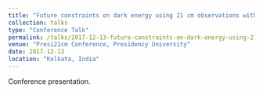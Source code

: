 ```yaml
---
title: "Future constraints on dark energy using 21 cm observations with SKA1-MID"
collection: talks
type: "Conference Talk"
permalink: /talks/2017-12-13-future-constraints-on-dark-energy-using-21-cm-observations-with-ska1-mid
venue: "Presi21cm Conference, Presidency University"
date: 2017-12-13
location: "Kolkata, India"
---
```


Conference presentation.
